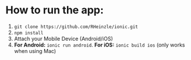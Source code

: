 # How to run the app:
 1. `git clone https://github.com/RHeinzle/ionic.git`
 2. `npm install`
 3. Attach your Mobile Device (Android/iOS)
 4. **For Android:** `ionic run android`. **For iOS:** `ionic build ios` (only works when using Mac)
